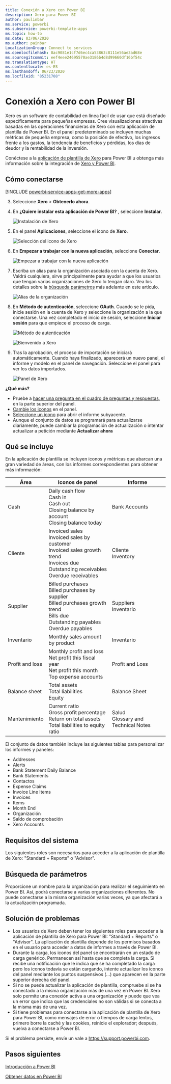 ```yaml
---
title: Conexión a Xero con Power BI
description: Xero para Power BI
author: paulinbar
ms.service: powerbi
ms.subservice: powerbi-template-apps
ms.topic: how-to
ms.date: 03/06/2020
ms.author: painbar
LocalizationGroup: Connect to services
ms.openlocfilehash: 8ac9081e1cf7d6ec4ca53863c8111e56ae3ad68e
ms.sourcegitcommit: eef4eee24695570ae3186b4d8d99660df16bf54c
ms.translationtype: HT
ms.contentlocale: es-ES
ms.lasthandoff: 06/23/2020
ms.locfileid: "85231708"
---
```

# <a name="connect-to-xero-with-power-bi"></a>Conexión a Xero con Power BI
Xero es un software de contabilidad en línea fácil de usar que está diseñado específicamente para pequeñas empresas. Cree visualizaciones atractivas basadas en las operaciones financieras de Xero con esta aplicación de plantilla de Power BI. En el panel predeterminado se incluyen muchas métricas de pequeña empresa, como la posición de efectivo, los ingresos frente a los gastos, la tendencia de beneficios y pérdidas, los días de deudor y la rentabilidad de la inversión.

Conéctese a la [aplicación de plantilla de Xero](https://app.powerbi.com/getdata/services/xero) para Power BI u obtenga más información sobre la integración de [Xero y Power BI](https://help.xero.com/Power-BI).

## <a name="how-to-connect"></a>Cómo conectarse

[!INCLUDE [powerbi-service-apps-get-more-apps](../includes/powerbi-service-apps-get-more-apps.md)]

3. Seleccione **Xero** \> **Obtenerlo ahora**.
4. En **¿Quiere instalar esta aplicación de Power BI?** , seleccione **Instalar**.

    ![Instalación de Xero](media/service-connect-to-xero/power-bi-install-xero.png)

4. En el panel **Aplicaciones**, seleccione el icono de **Xero**.

   ![Selección del icono de Xero](media/service-connect-to-xero/power-bi-start-xero.png)

6. En **Empezar a trabajar con la nueva aplicación**, seleccione **Conectar**.

    ![Empezar a trabajar con la nueva aplicación](media/service-connect-to-zendesk/power-bi-new-app-connect-get-started.png)

4. Escriba un alias para la organización asociada con la cuenta de Xero. Valdrá cualquiera, sirve principalmente para ayudar a que los usuarios que tengan varias organizaciones de Xero lo tengan claro. Vea los detalles sobre la [búsqueda parámetros](#FindingParams) más adelante en este artículo.

    ![Alias de la organización](media/service-connect-to-xero/params.png)

5. En **Método de autenticación**, seleccione **OAuth**. Cuando se le pida, inicie sesión en la cuenta de Xero y seleccione la organización a la que conectarse. Una vez completado el inicio de sesión, seleccione **Iniciar sesión** para que empiece el proceso de carga.
   
    ![Método de autenticación](media/service-connect-to-xero/creds.png)
   
    ![Bienvenido a Xero](media/service-connect-to-xero/creds2.png)
6. Tras la aprobación, el proceso de importación se iniciará automáticamente. Cuando haya finalizado, aparecerá un nuevo panel, el informe y modelo en el panel de navegación. Seleccione el panel para ver los datos importados.
   
     ![Panel de Xero](media/service-connect-to-xero/power-bi-xero-dashboard.png)

**¿Qué más?**

* Pruebe a [hacer una pregunta en el cuadro de preguntas y respuestas](../consumer/end-user-q-and-a.md), en la parte superior del panel.
* [Cambie los iconos](../create-reports/service-dashboard-edit-tile.md) en el panel.
* [Seleccione un icono](../consumer/end-user-tiles.md) para abrir el informe subyacente.
* Aunque el conjunto de datos se programará para actualizarse diariamente, puede cambiar la programación de actualización o intentar actualizar a petición mediante **Actualizar ahora**

## <a name="whats-included"></a>Qué se incluye
En la aplicación de plantilla se incluyen iconos y métricas que abarcan una gran variedad de áreas, con los informes correspondientes para obtener más información:  

| Área | Iconos de panel | Informe |
| --- | --- | --- |
| Cash |Daily cash flow <br>Cash in <br>Cash out <br>Closing balance by account <br>Closing balance today |Bank Accounts |
| Cliente |Invoiced sales <br>Invoiced sales by customer <br>Invoiced sales growth trend <br>Invoices due <br>Outstanding receivables <br>Overdue receivables |Cliente <br>Inventory |
| Supplier |Billed purchases <br>Billed purchases by supplier <br>Billed purchases growth trend <br> Bills due <br>Outstanding payables <br>Overdue payables |Suppliers <br>Inventario |
| Inventario |Monthly sales amount by product |Inventario |
| Profit and loss |Monthly profit and loss <br>Net profit this fiscal year <br>Net profit this month <br>Top expense accounts |Profit and Loss |
| Balance sheet |Total assets <br>Total liabilities <br>Equity |Balance Sheet |
| Mantenimiento |Current ratio <br>Gross profit percentage <br> Return on total assets <br>Total liabilities to equity ratio |Salud <br>Glossary and Technical Notes |

El conjunto de datos también incluye las siguientes tablas para personalizar los informes y paneles:  

* Addresses  
* Alerts  
* Bank Statement Daily Balance  
* Bank Statements  
* Contactos  
* Expense Claims  
* Invoice Line Items  
* Invoices  
* Items  
* Month End  
* Organización  
* Saldo de comprobación  
* Xero Accounts

## <a name="system-requirements"></a>Requisitos del sistema
Los siguientes roles son necesarios para acceder a la aplicación de plantilla de Xero: "Standard + Reports" o "Advisor".

<a name="FindingParams"></a>

## <a name="finding-parameters"></a>Búsqueda de parámetros
Proporcione un nombre para la organización para realizar el seguimiento en Power BI. Así, podrá conectarse a varias organizaciones diferentes. No puede conectarse a la misma organización varias veces, ya que afectará a la actualización programada.   

## <a name="troubleshooting"></a>Solución de problemas
* Los usuarios de Xero deben tener los siguientes roles para acceder a la aplicación de plantilla de Xero para Power BI: "Standard + Reports" o "Advisor". La aplicación de plantilla depende de los permisos basados en el usuario para acceder a datos de informes a través de Power BI.
* Durante la carga, los iconos del panel se encontrarán en un estado de carga genérico. Permanecen así hasta que se completa la carga. Si recibe una notificación que le indica que se ha completado la carga pero los iconos todavía se están cargando, intente actualizar los iconos del panel mediante los puntos suspensivos (...) que aparecen en la parte superior derecha del panel.
* Si no se puede actualizar la aplicación de plantilla, compruebe si se ha conectado a la misma organización más de una vez en Power BI. Xero solo permite una conexión activa a una organización y puede que vea un error que indica que las credenciales no son válidas si se conecta a la misma más de una vez.  
* Si tiene problemas para conectarse a la aplicación de plantilla de Xero para Power BI, como mensajes de error o tiempos de carga lentos, primero borre la caché y las cookies, reinicie el explorador; después, vuelva a conectarse a Power BI.  

Si el problema persiste, envíe un vale a https://support.powerbi.com.

## <a name="next-steps"></a>Pasos siguientes
[Introducción a Power BI](../fundamentals/service-get-started.md)

[Obtener datos en Power BI](service-get-data.md)
